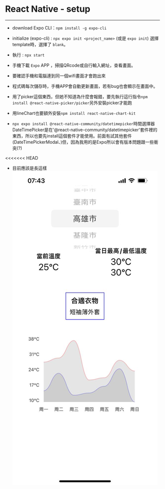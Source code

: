 # React Native - setup
---
- download Expo CLI：`npm install -g expo-cli` <br>
- initialize (expo-cli) : `npx expo init <project_name>` (或是 `expo init`)
選擇template時，選擇了 `blank`。<br>

- 執行 : `npx start` <br>
- 手機下載 `Expo` APP ，掃描QRcode或自行輸入網址，查看畫面。 <br>
- 要確認手機和電腦連到同一個wifi畫面才會跑出來
- 程式碼每次儲存時，手機APP會自動更新畫面，若有bug也會顯示在畫面中。
- 用了picker這個東西，但她不知道為什麼會報錯，要先執行這行指令`npm install @react-native-picker/picker`另外安裝picker才能跑
- 用lineChart也要額外安裝`npm install react-native-chart-kit`
- `npx expo install @react-native-community/datetimepicker`時間選擇器DateTimePicker是在'@react-native-community/datetimepicker'套件裡的東西，所以也要先install這個套件才能使用。前面有試其他套件(DateTimePickerModal、)但，因為我用的是Expo所以會有版本問題跟一些衝突(?)



<<<<<<< HEAD
- 目前應該是長這樣
![image](https://github.com/JiawenTsaii/weatherAI_reactNative/blob/master/dress.jpg)